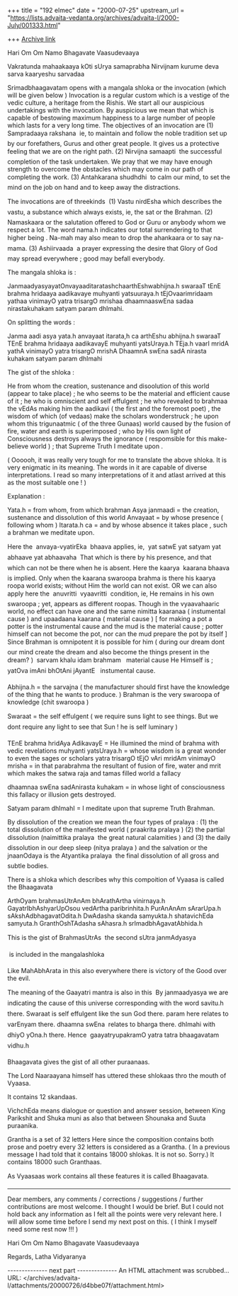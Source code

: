 +++
title = "192 elmec"
date = "2000-07-25"
upstream_url = "https://lists.advaita-vedanta.org/archives/advaita-l/2000-July/001333.html"

+++
[Archive link](https://lists.advaita-vedanta.org/archives/advaita-l/2000-July/001333.html)

Hari Om
Om Namo Bhagavate Vaasudevaaya

Vakratunda mahaakaaya  kOti sUrya samaprabha
Nirvijnam kurume deva  sarva kaaryeshu sarvadaa


Srimadbhaagavatam opens with a mangala shloka or the invocation (which
will be given below )
Invocation is a regular custom which is a vestige of the vedic culture,
a heritage from the Rishis. We start all our auspicious undertakings
with the invocation. By auspicious we mean that which is capable of
bestowing maximum happiness to a large number of people which lasts for
a very long time. The objectives of an invocation are (1) Sampradaaya
rakshana  ie, to maintain and follow the noble tradition set up by our
forefathers, Gurus and other great people. It gives us a protective
feeling that we are on the right path. (2) Nirvijna samaapti  the
successful completion of the task undertaken. We pray that we may have
enough strength to overcome the obstacles which may come in our path of
completing the work. (3) Antahkarana shudhdhi  to calm our mind, to set
the mind on the job on hand and to keep away the distractions.

The invocations are of threekinds  (1) Vastu nirdEsha which describes
the vastu, a substance which always exists, ie, the sat or the
Brahman. (2) Namaskaara or the salutation offered to God or Guru or
anybody whom we respect a lot. The word nama.h indicates our total
surrendering to that higher being . Na-mah may also mean to drop the
ahankaara or to say na-mama. (3) Ashiirvaada  a prayer expressing the
desire that Glory of God may spread everywhere ;  good may befall
everybody.

The mangala shloka is :

JanmaadyasyayatOnvayaaditaratashchaarthEshwabhijna.h swaraaT
tEnE brahma hridaaya aadikavaye muhyanti yatsuuraya.h
tEjOvaarimridaam yathaa vinimayO yatra trisargO mrishaa
dhaamnaaswEna sadaa nirastakuhakam satyam param dhImahi.

On splitting the words :

Janma aadi asya yata.h anvayaat itarata,h ca arthEshu abhijna.h swaraaT
TEnE brahma hridaaya aadikavayE muhyanti yatsUraya.h
TEja.h vaarI mridA yathA vinimayO yatra trisargO mrishA
DhaamnA swEna sadA nirasta kuhakam satyam param dhImahi

The gist of the shloka :

He from whom the creation, sustenance and disoolution of this world
(appear to take place) ; he who seems to be the material and efficient
cause of it ;  he who is omniscient and self effulgent ;  he who
revealed to brahmaa the vEdAs making him the aadikavi ( the first and
the foremost poet) , the wisdom of which (of vedaas)  make the scholars
wonderstruck ;  he upon whom this trigunaatmic ( of the three Gunaas)
world caused by the fusion of fire, water and earth is superimposed ;
who by His own light of Consciousness destroys always the ignorance (
respomsible for this make-believe world ) ; that Supreme Truth I
meditate upon .

( Oooooh, it was really very tough for me to translate the above
shloka.  It is very enigmatic in its meaning. The words in it are
capable of diverse interpretations. I  read so many interpretations of
it and atlast arrived at this as the most suitable one ! )

Explanation :

Yata.h = from whom, from which brahman
Asya janmaadi = the creation, sustenance and dissolution of this world
Anvayaat  = by whose presence ( following whom )
Itarata.h ca = and by whose absence
 it takes place , such a brahman we meditate upon.

Here the  anvaya-vyatirEka  bhaava applies, ie,  yat satwE yat
satyam   yat abhaave yat abhaavaha   That which is there by his
presence, and that which can not be there when he is absent. Here the
kaarya  kaarana bhaava is implied. Only when the kaarana swaroopa
brahma is there his kaarya roopa  world exists; without Him the world
can not exist. OR  we can also apply here the  anuvritti  vyaavritti 
condition, ie, He remains in his own swaroopa ; yet, appears as
different roopas.  Though in the vyaavahaaric world, no effect can have
one and the same nimitta kaaranaa ( instumental cause ) and upaadaana
kaarana ( material cause ) [ for making a pot a potter  is the
instrumental cause and the mud is the material cause ; potter himself
can not become the pot, nor can the mud prepare the pot by itself ]
Since Brahman is omnipotent it is possible for him ( during our dream
dont our mind create the dream and also become the things present in
the dream? )  sarvam khalu idam brahmam   material cause He Himself
is ;  yatOva imAni bhOtAni jAyantE   instumental cause.

Abhijna.h = the sarvajna ( the manufacturer should first have the
knowledge of the thing that he wants to produce. ) Brahman is the very
swaroopa of knowledge (chit swaroopa )

Swaraat = the self effulgent ( we require suns light to see things.
But we dont require any light to see that Sun ! he is self luminary )

TEnE brahma hridAya AdikavayE  =  He illumined the mind of brahma with
vedic revelations
muhyanti yatsUraya.h = whose wisdom is a great wonder to even the sages
or scholars
yatra trisargO  tEjO vAri mridAm vinimayO mrisha = in that parabrahma
the resultant of fusion of fire, water and mrit which makes the satwa
raja and tamas filled world a fallacy

dhaamnaa swEna sadAnirasta kuhakam = in whose light of consciousness
this fallacy or illusion gets destroyed.

Satyam param dhImahI = I meditate upon that supreme Truth Brahman.

By dissolution of the creation we mean the four types of pralaya :
(1) the total dissolution of the manifested world ( praakrita pralaya )
(2) the partial dissolution (naimittika pralaya  the great natural
calamities ) and
(3) the daily dissolution in our deep sleep (nitya pralaya )
and the salvation or the jnaanOdaya is the Atyantika pralaya  the final
dissolution of all gross and subtle bodies.

There is a shloka which describes why this compoition of Vyaasa is
called the Bhaagavata

ArthOyam brahmasUtrAnAm bhArathArtha vinirnaya.h
GayatrIbhAshyarUpOsou vedArtha paribrinhita.h
PurAnAnAm sArarUpa.h sAkshAdbhagavatOdita.h
DwAdasha skanda samyukta.h shatavichEda samyuta.h
GranthOshTAdasha sAhasra.h srImadbhAgavatAbhida.h

This is the gist of BrahmasUtrAs  the second sUtra janmAdyasya

 is
included in the mangalashloka

Like MahAbhArata in this also everywhere there is victory of the Good
over the evil.

The meaning of the Gaayatri mantra is also in this  By janmaadyasya
we are indicating the cause of this universe corresponding with the word
savitu.h there. Swaraat is self effulgent like the sun God there.
param here relates to varEnyam there. dhaamna swEna  relates to
bharga there. dhImahi with dhiyO yOna.h there. Hence 
gaayatryupakramO yatra tatra bhaagavatam vidhu.h

Bhaagavata gives the gist of all other puraanaas.

The Lord Naaraayana himself has uttered these shlokaas thro the mouth
of  Vyaasa.

It contains 12 skandaas.

VichchEda means dialogue or question and answer session, between  King
Parikshit and Shuka muni as also that between Shounaka and Suuta
puraanika.

Grantha is a set of 32 letters Here since the composition contains both
prose and poetry every 32 letters is considered as a Grantha. ( In a
previous message I had told that it contains 18000 shlokas. It is not
so. Sorry.) It contains 18000 such Granthaas.

As Vyaasaas work contains all these features it is called Bhaagavata.

***********************************************************

Dear members, any comments / corrections / suggestions / further
contributions are most welcome.
I thought I would be brief. But I could not hold back any information as
I felt all the points were very relevant here.  I will allow some time
before I send my next post on this. ( I think I myself need some rest
now !!! )

Hari Om
Om Namo Bhagavate Vaasudevaaya

Regards,
Latha Vidyaranya





-------------- next part --------------
An HTML attachment was scrubbed...
URL: </archives/advaita-l/attachments/20000726/d4bbe07f/attachment.html>

